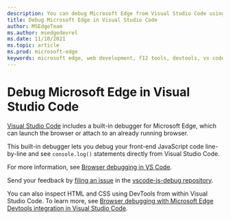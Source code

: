 ```yaml
---
description: You can debug Microsoft Edge from Visual Studio Code using the built in debugger
title: Debug Microsoft Edge in Visual Studio Code
author: MSEdgeTeam
ms.author: msedgedevrel
ms.date: 11/10/2021
ms.topic: article
ms.prod: microsoft-edge
keywords: microsoft edge, web development, f12 tools, devtools, vs code, visual studio code, debugger
---
```

# Debug Microsoft Edge in Visual Studio Code

[Visual Studio Code](https://code.visualstudio.com) includes a built-in debugger for Microsoft Edge, which can launch the browser or attach to an already running browser.

This built-in debugger lets you debug your front-end JavaScript code line-by-line and see `console.log()` statements directly from Visual Studio Code.

For more information, see [Browser debugging in VS Code](https://code.visualstudio.com/docs/nodejs/browser-debugging).

Send your feedback by [filing an issue](https://github.com/microsoft/vscode-js-debug/issues/new) in the [vscode-js-debug repository](https://github.com/microsoft/vscode-js-debug).

You can also inspect HTML and CSS using DevTools from within Visual Studio Code. To learn more, see [Browser debugging with Microsoft Edge Devtools integration in Visual Studio Code](/microsoft-edge/visual-studio-code/microsoft-edge-devtools-extension#browser-debugging-with-microsoft-edge-devtools-integration-in-visual-studio-code).
